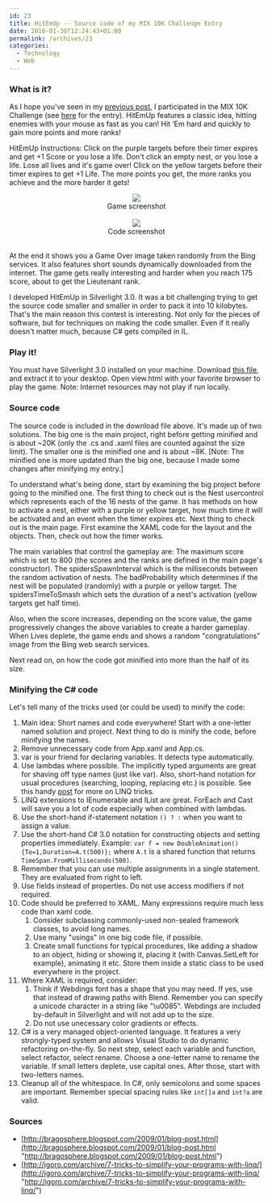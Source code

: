 ```yaml
---
id: 23
title: HitEmUp -- Source code of my MIX 10K Challenge Entry
date: 2010-01-30T12:24:43+01:00
permalink: /archives/23
categories:
  - Technology
  - Web
---
```

### What is it?

As I hope you've seen in my [previous post](/archives/397 "Support my MIX 10K Challenge entry – HitEmUp!"), I participated in the MIX 10K Challenge (see [here](http://mix10k.visitmix.com/entry/details/192) for the entry). HitEmUp features a classic idea, hitting enemies with your mouse as fast as you can! Hit &#8216;Em hard and quickly to gain more points and more ranks!

HitEmUp Instructions: Click on the purple targets before their timer expires and get +1 Score or you lose a life. Don't click an empty nest, or you lose a life. Lose all lives and it's game over! Click on the yellow targets before their timer expires to get +1 Life. The more points you get, the more ranks you achieve and the more harder it gets!

<p style="text-align: center;">
  <img src="/assets/posts/2010-01-30-hitemup-mix-10k-challenge/HitEmUp_Screenshot_1.jpg" /><br />Game screenshot<br /><br />
  <img src="/assets/posts/2010-01-30-hitemup-mix-10k-challenge/HitEmUp_Screenshot_2.gif" /><br />Code screenshot<br /><br />
</p>

At the end it shows you a Game Over image taken randomly from the Bing services. It also features short sounds dynamically downloaded from the internet. The game gets really interesting and harder when you reach 175 score, about to get the Lieutenant rank.

I developed HitEmUp in Silverlight 3.0. It was a bit challenging trying to get the source code smaller and smaller in order to pack it into 10 kilobytes. That's the main reason this contest is interesting. Not only for the pieces of software, but for techniques on making the code smaller. Even if it really doesn't matter much, because C# gets compiled in IL.

### Play it!

You must have Silverlight 3.0 installed on your machine. Download <a href="/assets/posts/2010-01-30-hitemup-mix-10k-challenge/HitEmUp.zip">this file</a>, and extract it to your desktop. Open view.html with your favorite browser to play the game. Note: Internet resources may not play if run locally.

### Source code

The source code is included in the download file above. It's made up of two solutions. The big one is the main project, right before getting minified and is about ~20K (only the .cs and .xaml files are counted against the size limit). The smaller one is the minified one and is about ~8K. [Note: The minified one is more updated than the big one, because I made some changes after minifying my entry.]

To understand what's being done, start by examining the big project before going to the minified one. The first thing to check out is the Nest usercontrol which represents each of the 16 nests of the game. It has methods on how to activate a nest, either with a purple or yellow target, how much time it will be activated and an event when the timer expires etc. Next thing to check out is the main page. First examine the XAML code for the layout and the objects. Then, check out how the timer works.

The main variables that control the gameplay are: The maximum score which is set to 800 (the scores and the ranks are defined in the main page's constructor). The spidersSpawnInterval which is the milliseconds between the random activation of nests. The badProbability which determines if the nest will be populated (randomly) with a purple or yellow target. The spidersTimeToSmash which sets the duration of a nest's activation (yellow targets get half time).

Also, when the score increases, depending on the score value, the game progressively changes the above variables to create a harder gameplay. When Lives deplete, the game ends and shows a random "congratulations" image from the Bing web search services.

Next read on, on how the code got minified into more than the half of its size.

### Minifying the C# code

Let's tell many of the tricks used (or could be used) to minify the code:

  1. Main idea: Short names and code everywhere! Start with a one-letter named solution and project. Next thing to do is minify the code, before minifying the names.
  2. Remove unnecessary code from App.xaml and App.cs.
  3. var is your friend for declaring variables. It detects type automatically.
  4. Use lambdas where possible. The implicitly typed arguments are great for shaving off type names (just like var). Also, short-hand notation for usual procedures (searching, looping, replacing etc.) is possible. See this handy [post](http://igoro.com/archive/7-tricks-to-simplify-your-programs-with-linq/) for more on LINQ tricks.
  5. LINQ extensions to IEnumerable and IList are great. ForEach and Cast will save you a lot of code especially when combined with lambdas.
  6. Use the short-hand if-statement notation `() ? :` when you want to assign a value.
  7. Use the short-hand C# 3.0 notation for constructing objects and setting properties immediately. Example: `var f = new DoubleAnimation(){To=1,Duration=A.t(500)};` where `A.t` is a shared function that returns `TimeSpan.FromMilliseconds(500)`.
  8. Remember that you can use multiple assignments in a single statement. They are evaluated from right to left.
  9. Use fields instead of properties. Do not use access modifiers if not required.
 10. Code should be preferred to XAML. Many expressions require much less code than xaml code. 
      1. Consider subclassing commonly-used non-sealed framework classes, to avoid long names.
      2. Use many "usings" in one big code file, if possible.
      3. Create small functions for typical procedures, like adding a shadow to an object, hiding or showing it, placing it (with Canvas.SetLeft for example), animating it etc. Store them inside a static class to be used everywhere in the project.
 11. Where XAML is required, consider: 
      1. Think if Webdings font has a shape that you may need. If yes, use that instead of drawing paths with Blend. Remember you can specify a unicode character in a string like "\u0085". Webdings are included by-default in Silverlight and will not add up to the size.
      2. Do not use unecessary color gradients or effects.
 12. C# is a very managed object-oriented language. It features a very strongly-typed system and allows Visual Studio to do dynamic refactoring on-the-fly. So next step, select each variable and function, select refactor, select rename. Choose a one-letter name to rename the variable. If small letters deplete, use capital ones. After those, start with two-letters names.
 13. Cleanup all of the whitespace. In C#, only semicolons and some spaces are important. Remember special spacing rules like `int[]a` and `int?a` are valid.

### Sources

  * [http://bragosphere.blogspot.com/2009/01/blog-post.html](http://bragosphere.blogspot.com/2009/01/blog-post.html "http://bragosphere.blogspot.com/2009/01/blog-post.html")
  * [http://igoro.com/archive/7-tricks-to-simplify-your-programs-with-linq/](http://igoro.com/archive/7-tricks-to-simplify-your-programs-with-linq/ "http://igoro.com/archive/7-tricks-to-simplify-your-programs-with-linq/")